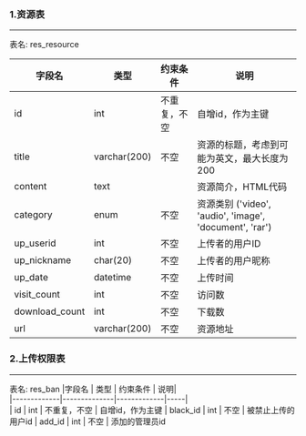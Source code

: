 ### 1.资源表
-------
表名: res_resource

|字段名        | 类型         | 约束条件    | 说明|   
|-------------|--------------|-------------|-----|   
| id          | int          | 不重复，不空 |  自增id，作为主键
| title       | varchar(200) | 不空        | 资源的标题，考虑到可能为英文，最大长度为200
| content     | text         |             | 资源简介，HTML代码
| category    | enum         | 不空        | 资源类别 ('video', 'audio', 'image', 'document', 'rar')
| up_userid   | int          | 不空        | 上传者的用户ID
| up_nickname | char(20)     | 不空        | 上传者的用户昵称
| up_date     | datetime     | 不空        | 上传时间
| visit_count | int          | 不空        | 访问数
| download_count |  int      | 不空        | 下载数
| url          | varchar(200) | 不空       | 资源地址


### 2.上传权限表
---------
表名: res_ban
|字段名        | 类型         | 约束条件    | 说明|   
|-------------|--------------|-------------|-----|   
| id          | int          | 不重复，不空 |  自增id，作为主键
| black_id    | int          | 不空        | 被禁止上传的用户id
| add_id      | int          | 不空        | 添加的管理员id